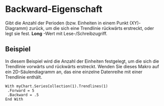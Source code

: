
# Backward-Eigenschaft

Gibt die Anzahl der Perioden (bzw. Einheiten in einem Punkt (XY)-Diagramm) zurück, um die sich eine Trendlinie rückwärts erstreckt, oder legt sie fest.  **Long** -Wert mit Lese-/Schreibzugriff.


## Beispiel

In diesem Beispiel wird die Anzahl der Einheiten festgelegt, um die sich die Trendlinie vorwärts und rückwärts erstreckt. Wenden Sie dieses Makro auf ein 2D-Säulendiagramm an, das eine einzelne Datenreihe mit einer Trendlinie enthält.


```
With myChart.SeriesCollection(1).Trendlines(1) 
 .Forward = 5 
 .Backward = .5 
End With
```

